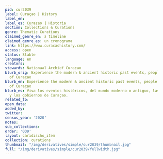 ```yaml
---
pid: cur2039
label: Curaçao | History
label_en:
label_es: Curazao | Historia
section: Collections & Curations
genre: Thematic Curations
claimed_genre_en: a timeline
claimed_genre_es: un cronograma
link: https://www.curacaohistory.com/
access: open
status: Stable
language: en
creators:
stewards: Nationaal Archief Curaçao
blurb_orig: Experience the modern & ancient historic past events, people and governments
  of Curaçao
blurb_en: Experience the modern & ancient historic past events, people and governments
  of Curaçao
blurb_es: Viva los eventos ​​históricos, del mundo moderno o antiguo, las personas
  y los gobiernos de Curaçao.
related_to:
open_data:
added_by:
twitter:
census_year: '2020'
notes:
sub_collections:
order: '039'
layout: caridischo_item
collection: curations
thumbnail: "/img/derivatives/simple/cur2039/thumbnail.jpg"
full: "/img/derivatives/simple/cur2039/fullwidth.jpg"
---
```

